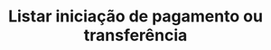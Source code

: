 ---
title: Listar iniciação de pagamento ou transferência
api:
  file: openfinance e payments.yaml
  operationId: get_companyid-banking-payments
hidden: false
---